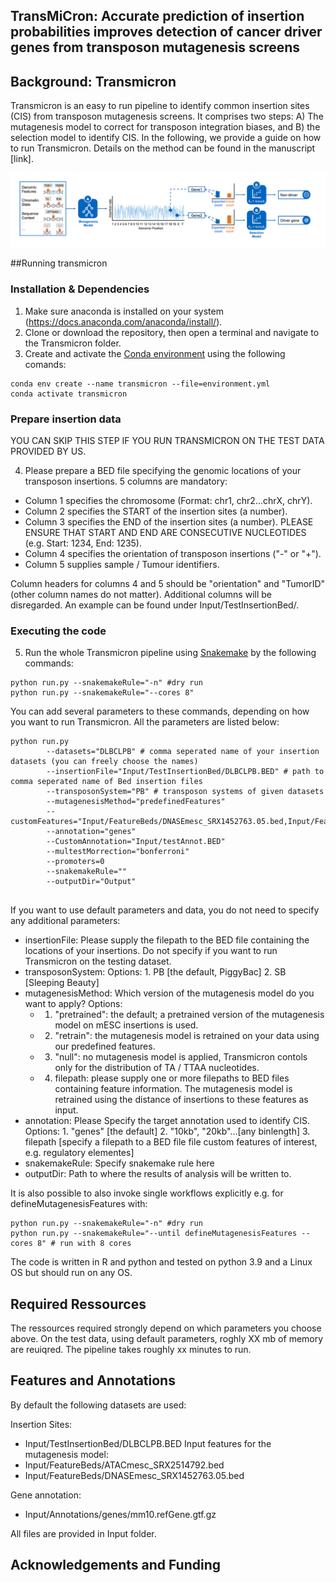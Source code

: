 ## TransMiCron: Accurate prediction of insertion probabilities improves detection of cancer driver genes from transposon mutagenesis screens

## Background: Transmicron
Transmicron is an easy to run pipeline to identify common insertion sites (CIS) from transposon mutagenesis screens. It comprises two steps: A) The mutagenesis model to correct for transposon integration biases, and B) the selection model to identify CIS. In the following, we provide a guide on how to run Transmicron. Details on the method can be found in the manuscript [link]. 

![Overview of the Transmicron method](transmicron_method.png)

##Running transmicron

### Installation & Dependencies
1. Make sure anaconda is installed on your system (https://docs.anaconda.com/anaconda/install/).
2. Clone or download the repository, then open a terminal and navigate to the Transmicron folder.
3. Create and activate the [Conda environment](environment.yml) using the following comands:

```
conda env create --name transmicron --file=environment.yml
conda activate transmicron
```

### Prepare insertion data
YOU CAN SKIP THIS STEP IF YOU RUN TRANSMICRON ON THE TEST DATA PROVIDED BY US.

4. Please prepare a BED file specifying the genomic locations of your transposon insertions. 5 columns are mandatory:
* Column 1 specifies the chromosome (Format: chr1, chr2...chrX, chrY).
* Column 2 specifies the START of the insertion sites (a number).
* Column 3 specifies the END of the insertion sites (a number). PLEASE ENSURE THAT START AND END ARE CONSECUTIVE NUCLEOTIDES (e.g. Start: 1234, End: 1235).
* Column 4 specifies the orientation of transposon insertions ("-" or "+").
* Column 5 supplies sample / Tumour identifiers.

Column headers for columns 4 and 5 should be "orientation" and "TumorID" (other column names do not matter). Additional columns will be disregarded. An example can be found under Input/TestInsertionBed/. 

### Executing the code
5. Run the whole Transmicron pipeline using [Snakemake](https://snakemake.readthedocs.io/en/stable/)  by the following commands:
```
python run.py --snakemakeRule="-n" #dry run
python run.py --snakemakeRule="--cores 8"
```

You can add several parameters to these commands, depending on how you want to run Transmicron. All the parameters are listed below: 
```
python run.py 
		--datasets="DLBCLPB" # comma seperated name of your insertion datasets (you can freely choose the names)
		--insertionFile="Input/TestInsertionBed/DLBCLPB.BED" # path to comma seperated name of Bed insertion files
		--transposonSystem="PB" # transposon systems of given datasets
		--mutagenesisMethod="predefinedFeatures"
		--customFeatures="Input/FeatureBeds/DNASEmesc_SRX1452763.05.bed,Input/FeatureBeds/DNASEmesc_SRX1452763.05.bed"
		--annotation="genes"
		--CustomAnnotation="Input/testAnnot.BED"
		--multestMorrection="bonferroni"
		--promoters=0
		--snakemakeRule=""
		--outputDir="Output"
				
```
If you want to use default parameters and data, you do not need to specify any additional parameters:
* insertionFile: Please supply the filepath to the BED file containing the locations of your insertions. Do not specify if you want to run Transmicron on the testing dataset.
* transposonSystem: Options: 1. PB [the default, PiggyBac] 2. SB [Sleeping Beauty]
* mutagenesisMethod: Which version of the mutagenesis model do you want to apply? Options:
  * 1. "pretrained": the default; a pretrained version of the mutagenesis model on mESC insertions is used.
  * 2. "retrain": the mutagenesis model is retrained on your data using our predefined features.
  * 3. "null": no mutagenesis model is applied, Transmicron contols only for the distribution of TA / TTAA nucleotides.
  * 4. filepath: please supply one or more filepaths to BED files containing feature information. The mutagenesis model is retrained using the distance of insertions to these features as input.
* annotation: Please Specify the target annotation used to identify CIS. Options: 1. "genes" [the default] 2. "10kb", "20kb"...[any binlength] 3. filepath [specify a filepath to a BED file file custom features of interest, e.g. regulatory elementes]
* snakemakeRule: Specify snakemake rule here
* outputDir: Path to where the results of analysis will be written to.


It is also possible to also invoke single workflows explicitly e.g. for defineMutagenesisFeatures with:
```
python run.py --snakemakeRule="-n" #dry run
python run.py --snakemakeRule="--until defineMutagenesisFeatures --cores 8" # run with 8 cores
```

The code is written in R and python and tested on python 3.9 and a Linux OS but should run on any OS. 



## Required Ressources
The ressources required strongly depend on which parameters you choose above. On the test data, using default parameters, roghly XX mb of memory are reuiqred. The pipeline takes roughly xx minutes to run. 

## Features and Annotations
By default the following datasets are used:

Insertion Sites: 
* Input/TestInsertionBed/DLBCLPB.BED
Input features for the mutagenesis model:
* Input/FeatureBeds/ATACmesc_SRX2514792.bed
* Input/FeatureBeds/DNASEmesc_SRX1452763.05.bed

Gene annotation:
* Input/Annotations/genes/mm10.refGene.gtf.gz 

All files are provided in Input folder.

## Acknowledgements and Funding

